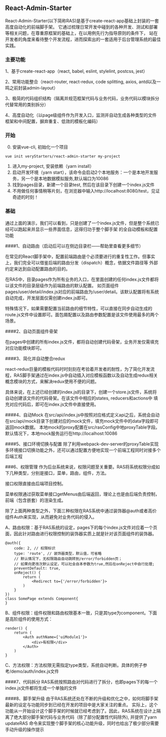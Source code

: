 
## React-Admin-Starter


React-Admin-Starter(以下简称RAS)是基于create-react-app基础上封装的一套高度自动化的前端脚手架。
它通过梳理日常开发中碰到的各种开发、测试和部署等相关问题，在尊重原框架的基础上，在以用例先行为指导原则的条件下，
站在开发者的角度来看待整个开发流程，进而探索出的一套适用于后台管理系统的最佳实践。

### 主要功能

1、基于create-react-app（react, babel, eslint, stylelint, postcss, jest）

2、常用功能整合（react-router, react-redux, code splitting, axios, antd以及一鸣之前封装admin-layout）

3、极简的代码组织结构（隔离并规范框架代码与业务代码，业务代码以模块拆分代替常用的类别拆分）

4、高度自动化（以page级组件作为开发入口，监测并自动生成各种类型的文件框架和中间配置，摒弃重复、低效的模板化编码）

### 开始
0. 安装vue-cli, 初始化一个项目 
````
vue init veryStarters/react-admin-starter my-project
````
1. 进入my-project, 安装依赖（yarn install）
2. 启动开发环境（yarn start），该命令会启动2个本地服务：一个是本地开发服务，另一个是本地数据模拟服务,默认端口为10086
3. 找到pages目录，新建一个目录test, 然后在该目录下创建一个index.js文件
4. 不用做任何事情稍等片刻，在浏览器中输入http://localhost:8080/test，见证奇迹的时刻！

### 基础

通过上面的演示，我们可以看到，只是创建了一个index.js文件，但是整个系统已经可以跑起来并显示一些界面信息，这得归功于整个脚手架
的全自动模板和配置功能

####1、自动路由（启动后可以在侧边目录栏——帮助里查看更多细节）

在常见的React脚手架中，配置前端路由是个必须要进行的重复性工作。但事实上，我们完全可以借鉴后端的路由分发（dispatch）概念，依据文件路径等
外部约定来达到自动配置路由的目的。

在RAS中，目录pages作为所有业务的入口，在里面创建的任何index.js文件都将以该文件的目录层级作为前端路由的默认配置。
如页面组件pages/user/detail/index.js对应的前端路由为/user/detail。该默认配置将有系统自动完成，开发层面仅需创建index.js即可。

特殊情况下，如果需要配置当前路由的细节特性，可以直接在同步自动生成的route.js文件中设置即可。面包屑配置以及路由参数配置是该文件使用最多的两个场景。

####2、自动页面组件骨架

在pages中创建的所有index.js文件，都将自动创建代码骨架，业务开发仅需填充对应功能模块即可。

####3、简化并自动整合redux

react-redux巨量的模板代码时时刻刻在考验着开发者的耐性，为了简化开发流程，RAS脚手架通过在index.js中自动插入对应模板函数以及自动生成redux相关
概念模块的方式，来解决redux使用不便的问题。

具体来说，在上述已经创建的index.js的目录下，创建一个store.js文件，系统将自动创建该文件的代码骨架。在该文件中相应的states, reducers和actions中
填充对应代码后，即可在index.js文件中直接使用。

####4、自动Mock
在src/api/index.js中按照对应格式定义api之后，系统会自动在src/api/mock目录下创建对应的mock文件，填充mock文件中的data字段即可返回mock数据。
本地mock的proxy配置在src/rasConfig中地proxyTable字段。默认情况下，本地mock服务运行在http://localhost:10086

####5、接口环境切换与配置
除了利用webpack-dev-server的proxyTable实现多环境接口切换功能之外，还可以通过配置方便地实现一个前端工程同时对接多个后端工程

###6、权限管理
作为后台系统来说，权限问题至关重要。RAS将系统权限分成如下几种类型，分别是接口，菜单，路由，组件，方法。

接口权限直接由后端项目控制。

菜单权限通过获取菜单接口getMenus由后端返回，理论上也是由后端负责控制，前端（包含嵌套）的渲染生成。

除了上面两种类型之外，下面三种权限在RAS系统中通过装饰器@auth或者高价组件Auth来实现，从而避免对业务代码的侵入。

A、路由权限：基于RAS系统的设定，pages下的每个index.js文件对应着一个页面，因此针对路由进行权限控制的装饰器实质上就是针对该页面组件的装饰器。
```$xslt
@auth({
    code: 2, // 权限标识
    type: 'route', // 装饰器类型，默认值，可省略
    // 默认情况下，无权限路由自动跳转到/error/forbidden页；
    // 如果向更改次默认设定，可以社会自本参数为true,然后在onReject中自行处理;
    preventDefault: true,
    onReject() {
        return (
            <Redirect to={'/error/forbidden'}>
        )
    }
})
class SomePage extends Component{
}
```

B、组件权限：组件权限和路由权限基本一致，只是其type为component。下面是高阶组件的使用方式：
```$xslt
render() {
    return (
        <Auth authName={'uiModule1'}>
            <div>有权限</div>
        </Auth>
    )
}
```

C、方法权限：方法权限无需指定type类型，系统自动判断。具体的例子参考/demo/auth/index.js文件

####7、代码拆分
RAS系统按照路由对代码进行了拆分，也即pages下的每一个index.js文件都将生成一个单独的文件

####8、脚手架升级
由于RAS系统还处在不断的升级和优化之中，如何将脚手架最新的设定与功能同步到已经在开发的项目中是大家关注的重点。
实际上，这个功能从一开始设计这个脚手架的时候就已经考虑到了。因此，RAS系统在设计上隔离了绝大部分脚手架代码与业务代码（除了部分配置性代码除外),
并提供了yarn updateRAS 命令来实现整个脚手架的核心功能升级，同时也给出了极少部分需要手动升级的操作提示



